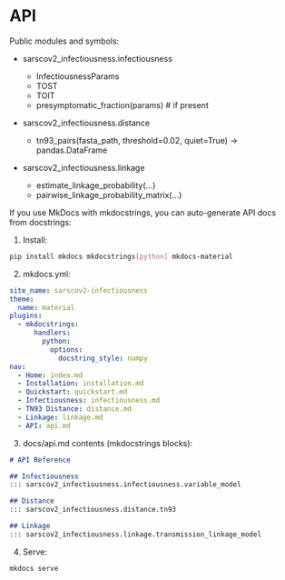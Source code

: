 # API

Public modules and symbols:

- sarscov2_infectiousness.infectiousness
  - InfectiousnessParams
  - TOST
  - TOIT
  - presymptomatic_fraction(params)  # if present

- sarscov2_infectiousness.distance
  - tn93_pairs(fasta_path, threshold=0.02, quiet=True) → pandas.DataFrame

- sarscov2_infectiousness.linkage
  - estimate_linkage_probability(...)
  - pairwise_linkage_probability_matrix(...)

If you use MkDocs with mkdocstrings, you can auto-generate API docs from docstrings:

1) Install:
```bash
pip install mkdocs mkdocstrings[python] mkdocs-material
```

2) mkdocs.yml:
```yaml
site_name: sarscov2-infectiousness
theme:
  name: material
plugins:
  - mkdocstrings:
      handlers:
        python:
          options:
            docstring_style: numpy
nav:
  - Home: index.md
  - Installation: installation.md
  - Quickstart: quickstart.md
  - Infectiousness: infectiousness.md
  - TN93 Distance: distance.md
  - Linkage: linkage.md
  - API: api.md
```

3) docs/api.md contents (mkdocstrings blocks):
```md
# API Reference

## Infectiousness
::: sarscov2_infectiousness.infectiousness.variable_model

## Distance
::: sarscov2_infectiousness.distance.tn93

## Linkage
::: sarscov2_infectiousness.linkage.transmission_linkage_model
```

4) Serve:
```bash
mkdocs serve
```
